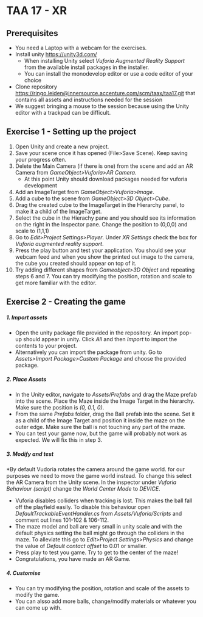 # **TAA 17 - XR**

## Prerequisites
* You need a Laptop with a webcam for the exercises.
* Install unity https://unity3d.com/ 
    * When installing Unity select _Vuforia Augmented Reality Support_ from the available install packages in the installer.
    * You can install the monodevelop editor or use a code editor of your choice
* Clone repository https://ringo.leiden@innersource.accenture.com/scm/taax/taa17.git that contains all assets and instructions needed for the session
* We suggest bringing a mouse to the session because using the Unity editor with a trackpad can be difficult.

## Exercise 1 - Setting up the project

1. Open Unity and create a new project.
2. Save your scene once it has opened (File>Save Scene). Keep saving your progress often.
3. Delete the Main Camera (if there is one) from the scene and add an AR Camera from _GameObject>Vuforia>AR Camera_.
    * At this point Unity should download packages needed for vuforia development
4. Add an ImageTarget from _GameObject>Vuforia>Image_.
5. Add a cube to the scene from _GameObject>3D Object>Cube_.
6. Drag the created cube to the ImageTarget in the Hierarchy panel, to make it a child of the ImageTarget.
7. Select the cube in the Hierachy pane and you should see its information on the right in the Inspector pane. Change the position to (0,0,0) and scale to (1,1,1)
8. Go to _Edit>Project Settings>Player_. Under _XR Settings_ check the box for _Vuforia augmented reality support_.
9. Press the play button and test your application. You should see your webcam feed and when you show the printed out image to the camera, the cube you created should appear on top of it.
10. Try adding different shapes from _Gameobject>3D Object_ and repeating steps 6 and 7. You can try modifying the position, rotation and scale to get more familiar with the editor.

## Exercise 2 - Creating the game
##### 1. Import assets
   * Open the unity package file provided in the repository. An import pop-up should appear in unity. Click _All_ and then _Import_ to import the contents to your project.
   * Alternatively you can import the package from unity. Go to _Assets>Import Package>Custom Package_ and choose the provided package.

##### 2. Place Assets
* In the Unity editor, navigate to _Assets/Prefabs_ and drag the Maze prefab into the scene. Place the Maze inside the Image Target in the hierarchy. Make sure the position is _(0, 0.1, 0)_.
* From the same _Prefabs_ folder, drag the Ball prefab into the scene. Set it as a child of the Image Target and position it inside the maze on the outer edge. Make sure the ball is not touching any part of the maze.
* You can test your game now, but the game will probably not work as expected. We will fix this in step 3.


##### 3. Modify and test 
*By default Vudoria rotates the camera around the game world. for our purposes we need to move the game world instead. To change this select the AR Camera from the Unity scene. In the inspector under _Vuforia Behaviour (script)_ change the _World Center Mode_ to _DEVICE_.
* Vuforia disables colliders when tracking is lost. This makes the ball fall off the playfield easily. To disable this behaviour open _DefaultTrackableEventHandler.cs_ from _Assets/Vuforia/Scripts_ and comment out lines 101-102 & 106-112.
* The maze model and ball are very small in unity scale and with the default physics setting the ball might go through the colliders in the maze. To alleviate this go to _Edit>Project Settings>Physics_ and change the value of _Default contact offset_ to 0.01 or smaller.
* Press play to test you game. Try to get to the center of the maze!
* Congratulations, you have made an AR Game.

##### 4. Customise
* You can try modifying the position, rotation and scale of the assets to modify the game.
* You can alsso add more balls, change/modify materials or whatever you can come up with. 
